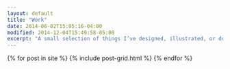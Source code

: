 ```yaml
---
layout: default
title: "Work"
date: 2014-06-02T15:05:16-04:00
modified: 2014-12-04T15:49:58-05:00
excerpt: "A small selection of things I’ve designed, illustrated, or developed."
---
```


<div class="tiles">
{% for post in site %}
  {% include post-grid.html %}
{% endfor %}
</div><!-- /.tiles -->
